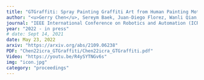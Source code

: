 ```yaml
---
title: "GTGraffiti: Spray Painting Graffiti Art from Human Painting Motions with a Cable Driven Parallel Robot"
author: "<u>Gerry Chen</u>, Sereym Baek, Juan-Diego Florez, Wanli Qian, Sang-won Leigh, Seth Hutchinson, and Frank Dellaert"
journal: "IEEE International Conference on Robotics and Automation (ICRA)"
year: "2022 - in press"
# date: Sept 14, 2021
date: May 23, 2022
arxiv: "https://arxiv.org/abs/2109.06238"
PDF: "Chen22icra_GTGraffiti/Chen22icra_GTGraffiti.pdf"
Video: "https://youtu.be/R4ySYTNGv6s"
img: "icon.jpg"
category: "proceedings"
---
```

